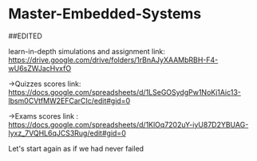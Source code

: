 # Master-Embedded-Systems

##EDITED

learn-in-depth simulations and assignment link:
https://drive.google.com/drive/folders/1rBnAJyXAAMbRBH-F4-wU6sZWJacHvxfO

->Quizzes scores link:
https://docs.google.com/spreadsheets/d/1LSeGOSydgPw1NoKj1Aic13-lbsm0CVtfMW2EFCarCIc/edit#gid=0

->Exams scores link :
https://docs.google.com/spreadsheets/d/1KlOq7202uY-iyU87D2YBUAG-lyxz_7VQHL6qJCS3Rug/edit#gid=0

Let's start again as if we had never failed